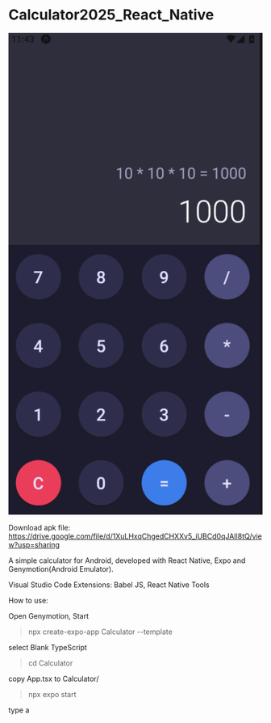 # Calculator2025_React_Native

![Image of your image](calculator.png)

Download apk file: https://drive.google.com/file/d/1XuLHxqChgedCHXXv5_iUBCd0qJAIl8tQ/view?usp=sharing

A simple calculator for Android, developed with React Native, Expo and Genymotion(Android Emulator).

Visual Studio Code Extensions: Babel JS, React Native Tools

How to use:

Open Genymotion, Start

>npx create-expo-app Calculator --template

select Blank TypeScript

>cd Calculator

copy App.tsx to Calculator/

>npx expo start

type a
